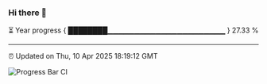 ### Hi there 👋

⏳ Year progress { ████████▁▁▁▁▁▁▁▁▁▁▁▁▁▁▁▁▁▁▁▁▁▁ } 27.33 %

---

⏰ Updated on Thu, 10 Apr 2025 18:19:12 GMT

![Progress Bar CI](https://github.com/liununu/liununu/workflows/Progress%20Bar%20CI/badge.svg)
